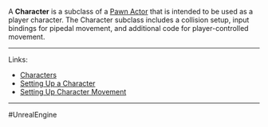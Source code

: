 A **Character** is a subclass of a [Pawn Actor](Pawn.md) that is intended to be used as a player character. The Character subclass includes a collision setup, input bindings for pipedal movement, and additional code for player-controlled movement.

---
Links:
- [Characters](https://dev.epicgames.com/documentation/en-us/unreal-engine/characters-in-unreal-engine)
- [Setting Up a Character](https://dev.epicgames.com/documentation/en-us/unreal-engine/setting-up-a-character-in-unreal-engine)
- [Setting Up Character Movement](https://dev.epicgames.com/documentation/en-us/unreal-engine/setting-up-character-movement)
---
#UnrealEngine